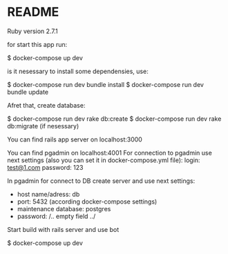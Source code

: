# README

Ruby version 2.7.1

for start this app run:

$ docker-compose up dev

is it nesessary to install some dependensies, use:

$ docker-compose run dev bundle install
$ docker-compose run dev bundle update

Afret that, create database:

$ docker-compose run dev rake db:create
$ docker-compose run dev rake db:migrate (if nesessary)


You can find rails app server on localhost:3000

You can find pgadmin on localhost:4001
For connection to pgadmin use next settings (also you can set it in docker-compose.yml file):
login: test@1.com
password: 123

In pgadmin for connect to DB create server and use next settings:
- host name/adress: db
- port: 5432 (according docker-compose settings)
- maintenance database: postgres
- password: /.. empty field ../



Start build with rails server and use bot

$ docker-compose up dev
